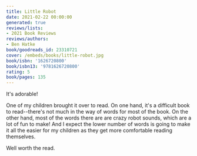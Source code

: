 ```yaml
---
title: Little Robot
date: 2021-02-22 00:00:00
generated: true
reviews/lists:
- 2021 Book Reviews
reviews/authors:
- Ben Hatke
book/goodreads_id: 23310721
cover: /embeds/books/little-robot.jpg
book/isbn: '1626720800'
book/isbn13: '9781626720800'
rating: 5
book/pages: 135
---
```

It's adorable!  

One of my children brought it over to read. On one hand, it's a difficult book to read--there's not much in the way of words for most of the book. On the other hand, most of the words there are are crazy robot sounds, which are a lot of fun to make! And I expect the lower number of words is going to make it all the easier for my children as they get more comfortable reading themselves.  

<!--more-->

Well worth the read.